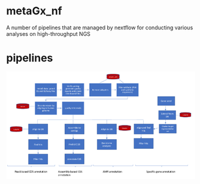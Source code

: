 # metaGx_nf
A number of pipelines that are managed by nextflow for conducting various analyses on high-throughput NGS 
# pipelines
![metaGx_pipelines](metaGx_pipelines.tiff)
